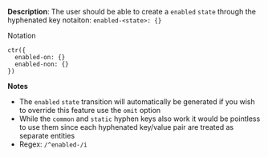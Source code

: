 __Description__: The user should be able to create a `enabled` `state` through the hyphenated key notaiton: `enabled-<state>: {}`

Notation
```
ctr({
  enabled-on: {}
  enabled-non: {}
})
```

__Notes__

- The `enabled` `state` transition will automatically be generated if you wish to override this feature use the `omit` option
- While the `common` and `static` hyphen keys also work it would be pointless to use them since each hyphenated key/value pair are treated as separate entities
- Regex: `/^enabled-/i`